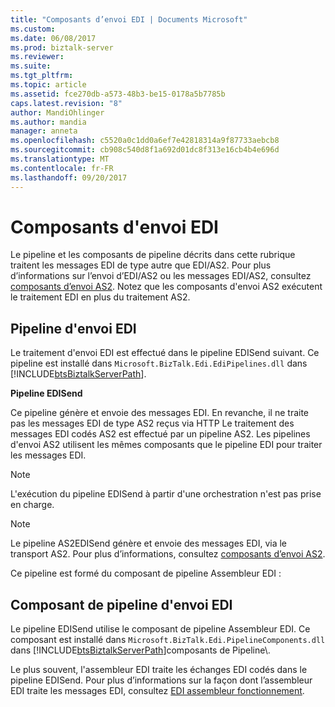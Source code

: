 ```yaml
---
title: "Composants d’envoi EDI | Documents Microsoft"
ms.custom: 
ms.date: 06/08/2017
ms.prod: biztalk-server
ms.reviewer: 
ms.suite: 
ms.tgt_pltfrm: 
ms.topic: article
ms.assetid: fce270db-a573-48b3-be15-0178a5b7785b
caps.latest.revision: "8"
author: MandiOhlinger
ms.author: mandia
manager: anneta
ms.openlocfilehash: c5520a0c1dd0a6ef7e42818314a9f87733aebcb8
ms.sourcegitcommit: cb908c540d8f1a692d01dc8f313e16cb4b4e696d
ms.translationtype: MT
ms.contentlocale: fr-FR
ms.lasthandoff: 09/20/2017
---
```

# <a name="edi-send-components"></a>Composants d'envoi EDI
Le pipeline et les composants de pipeline décrits dans cette rubrique traitent les messages EDI de type autre que EDI/AS2. Pour plus d’informations sur l’envoi d’EDI/AS2 ou les messages EDI/AS2, consultez [composants d’envoi AS2](../core/as2-send-components.md). Notez que les composants d'envoi AS2 exécutent le traitement EDI en plus du traitement AS2.  
  
## <a name="edi-send-pipeline"></a>Pipeline d'envoi EDI  
 Le traitement d'envoi EDI est effectué dans le pipeline EDISend suivant. Ce pipeline est installé dans `Microsoft.BizTalk.Edi.EdiPipelines.dll` dans [!INCLUDE[btsBiztalkServerPath](../includes/btsbiztalkserverpath-md.md)].  
  
 **Pipeline EDISend**  
  
 Ce pipeline génère et envoie des messages EDI. En revanche, il ne traite pas les messages EDI de type AS2 reçus via HTTP Le traitement des messages EDI codés AS2 est effectué par un pipeline AS2. Les pipelines d'envoi AS2 utilisent les mêmes composants que le pipeline EDI pour traiter les messages EDI.  
  
> [!NOTE]
>  L'exécution du pipeline EDISend à partir d'une orchestration n'est pas prise en charge.  
  
> [!NOTE]
>  Le pipeline AS2EDISend génère et envoie des messages EDI, via le transport AS2. Pour plus d’informations, consultez [composants d’envoi AS2](../core/as2-send-components.md).  
  
 Ce pipeline est formé du composant de pipeline Assembleur EDI :  
  
## <a name="edi-send-pipeline-component"></a>Composant de pipeline d'envoi EDI  
 Le pipeline EDISend utilise le composant de pipeline Assembleur EDI. Ce composant est installé dans `Microsoft.BizTalk.Edi.PipelineComponents.dll` dans [!INCLUDE[btsBiztalkServerPath](../includes/btsbiztalkserverpath-md.md)]composants de Pipeline\\.  
  
 Le plus souvent, l'assembleur EDI traite les échanges EDI codés dans le pipeline EDISend. Pour plus d’informations sur la façon dont l’assembleur EDI traite les messages EDI, consultez [EDI assembleur fonctionnement](../core/how-the-edi-assembler-works.md).